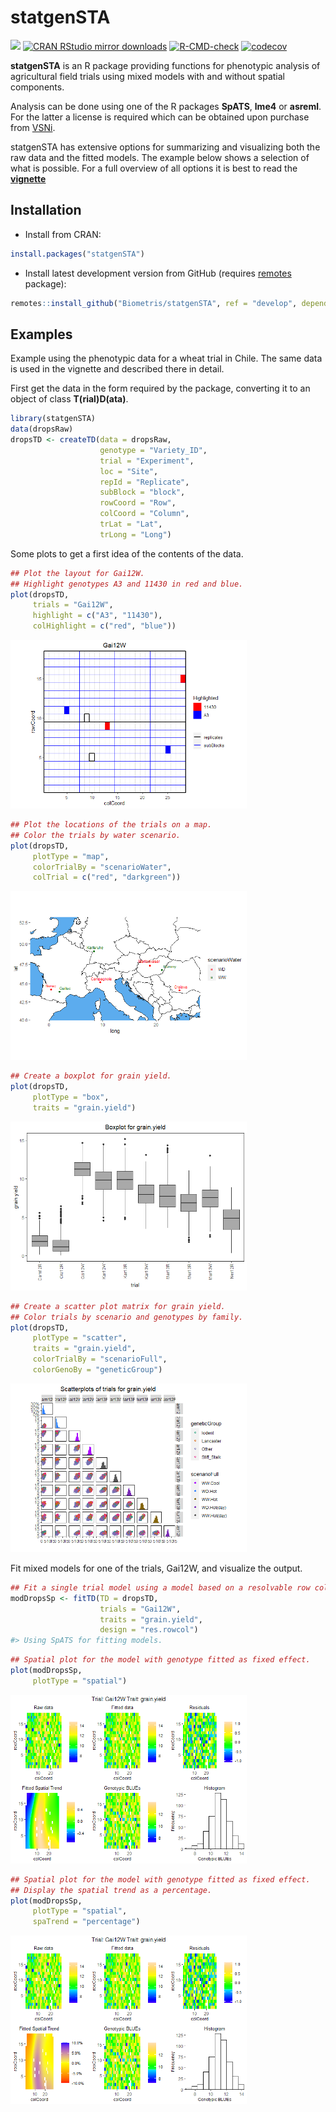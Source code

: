 
<!-- README.md is generated from README.Rmd. Please edit that file -->

# statgenSTA

[![](https://www.r-pkg.org/badges/version/statgenSTA)](https://www.r-pkg.org/pkg/statgenSTA)
[![CRAN RStudio mirror
downloads](https://cranlogs.r-pkg.org/badges/statgenSTA)](https://www.r-pkg.org/pkg/statgenSTA)
[![R-CMD-check](https://github.com/Biometris/statgenSTA/workflows/R-CMD-check/badge.svg)](https://github.com/Biometris/statgenSTA/actions?workflow=R-CMD-check)
[![codecov](https://codecov.io/gh/Biometris/statgenSTA/branch/master/graph/badge.svg)](https://codecov.io/gh/Biometris/statgenSTA)

**statgenSTA** is an R package providing functions for phenotypic
analysis of agricultural field trials using mixed models with and
without spatial components.

Analysis can be done using one of the R packages **SpATS**, **lme4** or
**asreml**. For the latter a license is required which can be obtained
upon purchase from [VSNi](https://www.vsni.co.uk/software/asreml-r).

statgenSTA has extensive options for summarizing and visualizing both
the raw data and the fitted models. The example below shows a selection
of what is possible. For a full overview of all options it is best to
read the
[**vignette**](https://biometris.github.io/statgenSTA/articles/statgenSTA.html)

## Installation

-   Install from CRAN:

``` r
install.packages("statgenSTA")
```

-   Install latest development version from GitHub (requires
    [remotes](https://github.com/r-lib/remotes) package):

``` r
remotes::install_github("Biometris/statgenSTA", ref = "develop", dependencies = TRUE)
```

## Examples

Example using the phenotypic data for a wheat trial in Chile. The same
data is used in the vignette and described there in detail.

First get the data in the form required by the package, converting it to
an object of class **T(rial)D(ata)**.

``` r
library(statgenSTA)
data(dropsRaw)
dropsTD <- createTD(data = dropsRaw,
                    genotype = "Variety_ID", 
                    trial = "Experiment",
                    loc = "Site",
                    repId = "Replicate", 
                    subBlock = "block",
                    rowCoord = "Row", 
                    colCoord = "Column", 
                    trLat = "Lat", 
                    trLong = "Long")
```

Some plots to get a first idea of the contents of the data.

``` r
## Plot the layout for Gai12W.
## Highlight genotypes A3 and 11430 in red and blue.
plot(dropsTD, 
     trials = "Gai12W", 
     highlight = c("A3", "11430"),
     colHighlight = c("red", "blue"))
```

<img src="man/figures/README-layoutPlot-1.png" width="75%" />

``` r
## Plot the locations of the trials on a map.
## Color the trials by water scenario.
plot(dropsTD, 
     plotType = "map",
     colorTrialBy = "scenarioWater",
     colTrial = c("red", "darkgreen"))
```

<img src="man/figures/README-mapPlot-1.png" width="75%" />

``` r
## Create a boxplot for grain yield.
plot(dropsTD, 
     plotType = "box", 
     traits = "grain.yield")
```

<img src="man/figures/README-boxPlot-1.png" width="75%" />

``` r
## Create a scatter plot matrix for grain yield.
## Color trials by scenario and genotypes by family.
plot(dropsTD, 
     plotType = "scatter", 
     traits = "grain.yield", 
     colorTrialBy = "scenarioFull", 
     colorGenoBy = "geneticGroup")
```

<img src="man/figures/README-scatterPlot-1.png" width="75%" />

Fit mixed models for one of the trials, Gai12W, and visualize the
output.

``` r
## Fit a single trial model using a model based on a resolvable row column design.
modDropsSp <- fitTD(TD = dropsTD, 
                    trials = "Gai12W", 
                    traits = "grain.yield",
                    design = "res.rowcol")
#> Using SpATS for fitting models.
```

``` r
## Spatial plot for the model with genotype fitted as fixed effect.
plot(modDropsSp, 
     plotType = "spatial")
```

<img src="man/figures/README-basePlot-1.png" width="75%" />

``` r
## Spatial plot for the model with genotype fitted as fixed effect.
## Display the spatial trend as a percentage.
plot(modDropsSp, 
     plotType = "spatial", 
     spaTrend = "percentage")
```

<img src="man/figures/README-spatialPlot-1.png" width="75%" />
